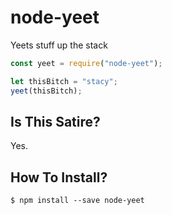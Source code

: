# node-yeet

Yeets stuff up the stack

```javascript
const yeet = require("node-yeet");

let thisBitch = "stacy";
yeet(thisBitch);
```

## Is This Satire?

Yes.

## How To Install?

```console
$ npm install --save node-yeet
```
